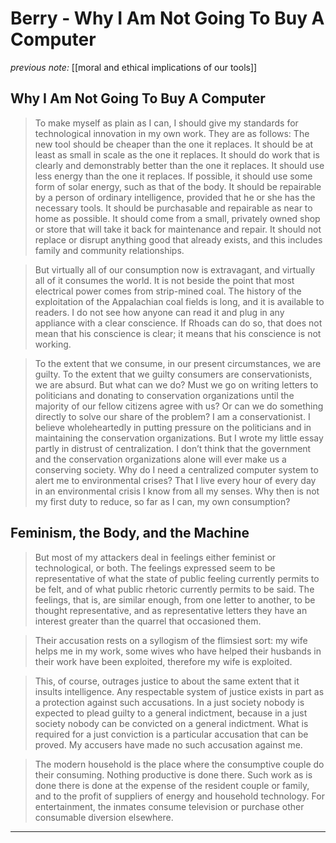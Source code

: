 # Berry - Why I Am Not Going To Buy A Computer

_previous note:_ [[moral and ethical implications of our tools]]

## Why I Am Not Going To Buy A Computer

> To make myself as plain as I can, I should give my standards for technological innovation in my own work. They are as follows:
> The new tool should be cheaper than the one it replaces.
> It should be at least as small in scale as the one it replaces.
> It should do work that is clearly and demonstrably better than the one it replaces.
> It should use less energy than the one it replaces.
> If possible, it should use some form of solar energy, such as that of the body.
> It should be repairable by a person of ordinary intelligence, provided that he or she has the necessary tools.
> It should be purchasable and repairable as near to home as possible.
> It should come from a small, privately owned shop or store that will take it back for maintenance and repair.
> It should not replace or disrupt anything good that already exists, and this includes family and community relationships.


> But virtually all of our consumption now is extravagant, and virtually all of it consumes the world. It is not beside the point that most electrical power comes from strip-mined coal. The history of the exploitation of the Appalachian coal fields is long, and it is available to readers. I do not see how anyone can read it and plug in any appliance with a clear conscience. If Rhoads can do so, that does not mean that his conscience is clear; it means that his conscience is not working.

> To the extent that we consume, in our present circumstances, we are guilty. To the extent that we guilty consumers are conservationists, we are absurd. But what can we do? Must we go on writing letters to politicians and donating to conservation organizations until the majority of our fellow citizens agree with us? Or can we do something directly to solve our share of the problem?
> I am a conservationist. I believe wholeheartedly in putting pressure on the politicians and in maintaining the conservation organizations. But I wrote my little essay partly in distrust of centralization. I don’t think that the government and the conservation organizations alone will ever make us a conserving society. Why do I need a centralized computer system to alert me to environmental crises? That I live every hour of every day in an environmental crisis I know from all my senses. Why then is not my first duty to reduce, so far as I can, my own consumption?

## Feminism, the Body, and the Machine

> But most of my attackers deal in feelings either feminist or technological, or both. The feelings expressed seem to be representative of what the state of public feeling currently permits to be felt, and of what public rhetoric currently permits to be said. The feelings, that is, are similar enough, from one letter to another, to be thought representative, and as representative letters they have an interest greater than the quarrel that occasioned them.

> Their accusation rests on a syllogism of the flimsiest sort: my wife helps me in my work, some wives who have helped their husbands in their work have been exploited, therefore my wife is exploited.

> This, of course, outrages justice to about the same extent that it insults intelligence. Any respectable system of justice exists in part as a protection against such accusations. In a just society nobody is expected to plead guilty to a general indictment, because in a just society nobody can be convicted on a general indictment. What is required for a just conviction is a particular accusation that can be proved. My accusers have made no such accusation against me.

> The modern household is the place where the consumptive couple do their consuming. Nothing productive is done there. Such work as is done there is done at the expense of the resident couple or family, and to the profit of suppliers of energy and household technology. For entertainment, the inmates consume television or purchase other consumable diversion elsewhere.
 
---
 